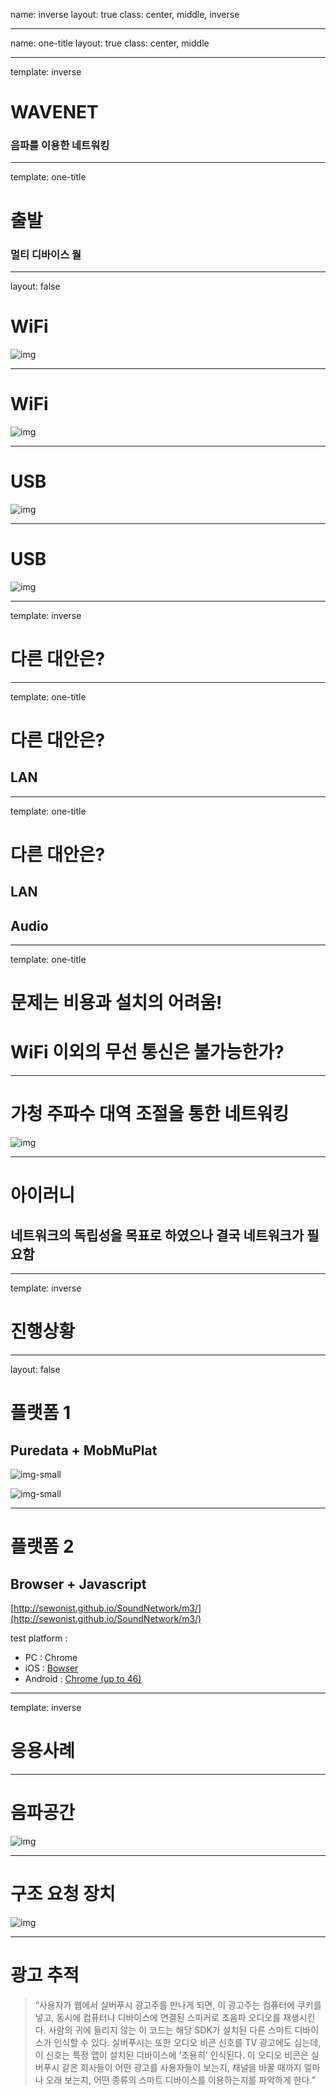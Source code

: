 name: inverse
layout: true
class: center, middle, inverse

---

name: one-title
layout: true
class: center, middle

---

template: inverse
# WAVENET
### 음파를 이용한 네트워킹 

---

template: one-title
# 출발
### 멀티 디바이스 월

---

layout: false

# WiFi

![img](data/2015/11/18/wifi01.jpg)

---

# WiFi

![img](data/2015/11/18/wifi02.jpg)

---

# USB

![img](data/2015/11/18/usb01.jpg)

---

# USB

![img](data/2015/11/18/usb02.jpg)

---

template: inverse

# 다른 대안은?

---

template: one-title

# 다른 대안은?
## LAN

---

template: one-title

# 다른 대안은?
## LAN
## Audio

---

template: one-title

# 문제는 비용과 설치의 어려움!
# WiFi 이외의 무선 통신은 불가능한가?

---

# 가청 주파수 대역 조절을 통한 네트워킹

![img](data/2015/11/18/wave.jpg)

---

# 아이러니

## 네트워크의 독립성을 목표로 하였으나 결국 네트워크가 필요함

---

template: inverse

# 진행상황

---

layout: false

# 플랫폼 1

## Puredata + MobMuPlat

![img-small](data/2015/11/18/pd01.png)

![img-small](data/2015/11/18/pd02.png)


---

# 플랫폼 2

## Browser + Javascript

[http://sewonist.github.io/SoundNetwork/m3/](http://sewonist.github.io/SoundNetwork/m3/)

test platform : 
- PC : Chrome
- iOS : [Bowser](https://itunes.apple.com/us/app/bowser/id560478358?mt=8)
- Android : [Chrome (up to 46)](https://play.google.com/store/apps/details?id=com.android.chrome&hl=en)


---

template: inverse

# 응용사례

---

# 음파공간

![img](data/2015/11/18/space.jpg)

---

# 구조 요청 장치

![img](data/2015/11/18/escape.png)

---

# 광고 추적

> “사용자가 웹에서 실버푸시 광고주를 만나게 되면, 이 광고주는 컴퓨터에 쿠키를 넣고, 동시에 컴퓨터나 디바이스에 연결된 스피커로 초음파 오디오를 재생시킨다. 사람의 귀에 들리지 않는 이 코드는 해당 SDK가 설치된 다른 스마트 디바이스가 인식할 수 있다. 실버푸시는 또한 오디오 비콘 신호를 TV 광고에도 심는데, 이 신호는 특정 앱이 설치된 디바이스에 ‘조용히’ 인식된다. 이 오디오 비콘은 실버푸시 같은 회사들이 어떤 광고를 사용자들이 보는지, 채널을 바꿀 때까지 얼마나 오래 보는지, 어떤 종류의 스마트 디바이스를 이용하는지를 파악하게 한다.”








